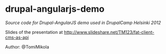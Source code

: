 drupal-angularjs-demo
=====================

*Source code for Drupal-AngularJS demo used in DrupalCamp Helsinki 2012*

Slides of the presentation at http://www.slideshare.net/TM123/fat-client-cms-as-api

Author: @TomiMikola
